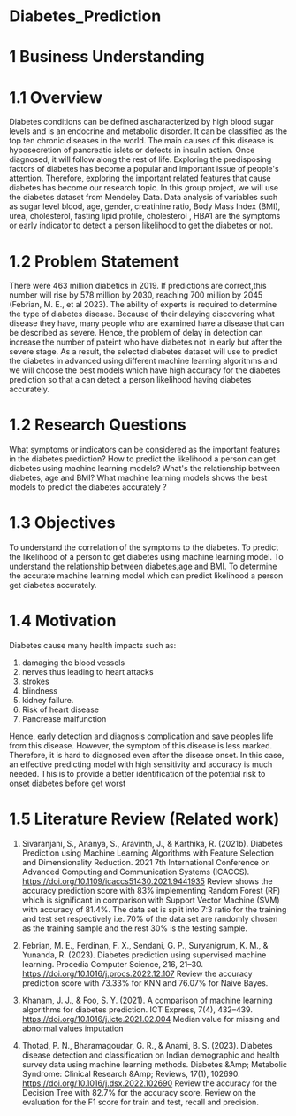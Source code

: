 # Diabetes_Prediction
# 1 Business Understanding

# 1.1 Overview

Diabetes conditions can be defined ascharacterized by high blood sugar levels and is an endocrine and metabolic disorder. It can be classified as the top ten chronic diseases in the world. The main causes of this disease is hyposecretion of pancreatic islets or defects in insulin action. Once diagnosed, it will follow along the rest of life. Exploring the predisposing factors of diabetes has become a popular and important issue of people's attention. Therefore, exploring the important related features that cause diabetes has become our research topic. In this group project, we will use the diabetes dataset from Mendeley Data. Data analysis of variables such as sugar level blood, age, gender, creatinine ratio, Body Mass Index (BMI), urea, cholesterol, fasting lipid profile, cholesterol , HBA1 are the symptoms or early indicator to detect a person likelihood to get the diabetes or not.

# 1.2 Problem Statement
There were 463 million diabetics in 2019. If predictions are correct,this number will rise by 578 million by 2030, reaching 700 million by 2045 (Febrian, M. E., et al 2023). The ability of experts is required to determine the type of diabetes disease. Because of their delaying discovering what disease they have, many people who are examined have a disease that can be described as severe. Hence, the problem of delay in detection can increase the number of pateint who have diabetes not in early but after the severe stage. As a result, the selected diabetes dataset will use to predict the diabetes in advanced using different machine learning algorithms and we will choose the best models which have high accuracy for the diabetes prediction so that a can detect a person likelihood having diabetes accurately.

# 1.2 Research Questions
What symptoms or indicators can be considered as the important features in the diabetes prediction?
How to predict the likelihood a person can get diabetes using machine learning models?
What's the relationship between diabetes, age and BMI?
What machine learning models shows the best models to predict the diabetes accurately ?

# 1.3 Objectives
To understand the correlation of the symptoms to the diabetes.
To predict the likelihood of a person to get diabetes using machine learning model.
To understand the relationship between diabetes,age and BMI.
To determine the accurate machine learning model which can predict likelihood a person get diabetes accurately.

# 1.4 Motivation
Diabetes cause many health impacts such as:
1. damaging the blood vessels
2. nerves thus leading to heart attacks
3. strokes
4. blindness
5. kidney failure.
6. Risk of heart disease
7. Pancrease malfunction

Hence, early detection and diagnosis complication and save peoples life from this disease. However, the symptom of this disease is less marked. Therefore, it is hard to diagnosed even after the disease onset. In this case, an effective predicting model with high sensitivity and accuracy is much needed. This is to provide a better identification of the potential risk to onset diabetes before get worst

# 1.5 Literature Review (Related work)
1. Sivaranjani, S., Ananya, S., Aravinth, J., & Karthika, R. (2021b). Diabetes Prediction using Machine Learning Algorithms with Feature Selection and Dimensionality Reduction. 2021 7th International Conference on Advanced Computing and Communication Systems (ICACCS). https://doi.org/10.1109/icaccs51430.2021.9441935
Review shows the accuracy prediction score with 83% implementing Random Forest (RF) which is significant in comparison with Support Vector Machine (SVM) with accuracy of 81.4%.
The data set is split into 7:3 ratio for the training and test set respectively i.e. 70% of the data set are randomly chosen as the training sample and the rest 30% is the testing sample.

2. Febrian, M. E., Ferdinan, F. X., Sendani, G. P., Suryanigrum, K. M., & Yunanda, R. (2023). Diabetes prediction using supervised machine learning. Procedia Computer Science, 216, 21–30. https://doi.org/10.1016/j.procs.2022.12.107
Review the accuracy prediction score with 73.33% for KNN and 76.07% for Naive Bayes.

3. Khanam, J. J., & Foo, S. Y. (2021). A comparison of machine learning algorithms for diabetes prediction. ICT Express, 7(4), 432–439. https://doi.org/10.1016/j.icte.2021.02.004
Median value for missing and abnormal values imputation

4. Thotad, P. N., Bharamagoudar, G. R., & Anami, B. S. (2023). Diabetes disease detection and classification on Indian demographic and health survey data using machine learning methods. Diabetes &Amp; Metabolic Syndrome: Clinical Research &Amp; Reviews, 17(1), 102690. https://doi.org/10.1016/j.dsx.2022.102690
Review the accuracy for the Decision Tree with 82.7% for the accuracy score.
Review on the evaluation for the F1 score for train and test, recall and precision.
